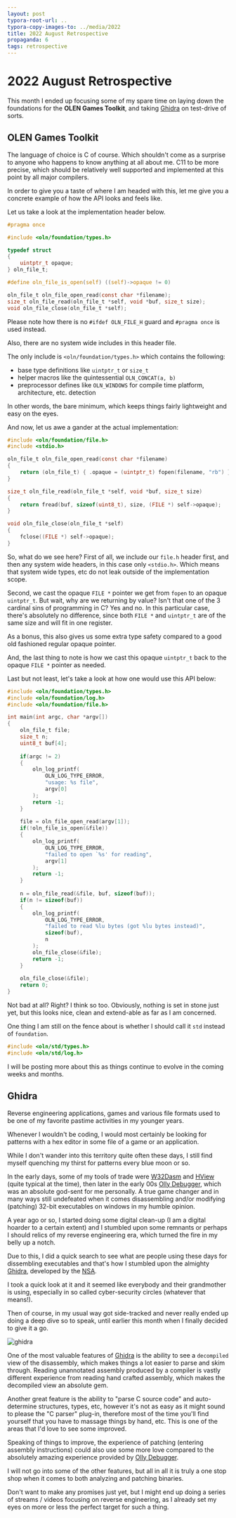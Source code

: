 ```yaml
---
layout: post
typora-root-url: ..
typora-copy-images-to: ../media/2022
title: 2022 August Retrospective
propaganda: 6
tags: retrospective
---
```

2022 August Retrospective
=========================
This month I ended up focusing some of my spare time on laying down the foundations for the **OLEN Games Toolkit**, and taking [Ghidra][ghidra] on test-drive of sorts.

## OLEN Games Toolkit

The language of choice is C of course. Which shouldn't come as a surprise to anyone who happens to know anything at all about me. C11 to be more precise, which should be relatively well supported and implemented at this point by all major compilers.

In order to give you a taste of where I am headed with this, let me give you a concrete example of how the API looks and feels like.

Let us take a look at the implementation header below.

```c
#pragma once

#include <oln/foundation/types.h>

typedef struct
{
    uintptr_t opaque;
} oln_file_t;

#define oln_file_is_open(self) ((self)->opaque != 0)

oln_file_t oln_file_open_read(const char *filename);
size_t oln_file_read(oln_file_t *self, void *buf, size_t size);
void oln_file_close(oln_file_t *self);
```

Please note how there is no `#ifdef OLN_FILE_H` guard and `#pragma once` is used instead.

Also, there are no system wide includes in this header file.

The only include is `<oln/foundation/types.h>` which contains the following:

* base type definitions like `uintptr_t` or `size_t`
* helper macros like the quintessential `OLN_CONCAT(a, b)`
* preprocessor defines like `OLN_WINDOWS` for compile time platform, architecture, etc. detection

In other words, the bare minimum, which keeps things fairly lightweight and easy on the eyes.

And now, let us awe a gander at the actual implementation:

```c
#include <oln/foundation/file.h>
#include <stdio.h>

oln_file_t oln_file_open_read(const char *filename)
{
	return (oln_file_t) { .opaque = (uintptr_t) fopen(filename, "rb") }; 
}

size_t oln_file_read(oln_file_t *self, void *buf, size_t size)
{
	return fread(buf, sizeof(uint8_t), size, (FILE *) self->opaque);
}

void oln_file_close(oln_file_t *self)
{
    fclose((FILE *) self->opaque);
}
```

So, what do we see here? First of all, we include our `file.h` header first, and then any system wide headers, in this case only `<stdio.h>`. Which means that system wide types, etc do not leak outside of the implementation scope.

Second, we cast the opaque `FILE *` pointer we get from `fopen` to an opaque `uintptr_t`. But wait, why are we returning by value? Isn't that one of the 3 cardinal sins of programming in C? Yes and no. In this particular case, there's absolutely no difference, since both `FILE *` and `uintptr_t` are of the same size and will fit in one register.

As a bonus, this also gives us some extra type safety compared to a good old fashioned regular opaque pointer.

And, the last thing to note is how we cast this opaque `uintptr_t` back to the opaque `FILE *` pointer as needed.

Last but not least, let's take a look at how one would use this API below:

```c
#include <oln/foundation/types.h>
#include <oln/foundation/log.h>
#include <oln/foundation/file.h>

int main(int argc, char *argv[])
{
    oln_file_t file;
    size_t n;
    uint8_t buf[4];
    
    if(argc != 2)
    {
        oln_log_printf(
        	OLN_LOG_TYPE_ERROR,
            "usage: %s file",
            argv[0]
        );
        return -1;
    }
    
    file = oln_file_open_read(argv[1]);
    if(!oln_file_is_open(&file))
    {
        oln_log_printf(
        	OLN_LOG_TYPE_ERROR,
            "failed to open `%s' for reading",
            argv[1]
        );
        return -1;
    }
    
    n = oln_file_read(&file, buf, sizeof(buf));
    if(n != sizeof(buf))
    {
        oln_log_printf(
        	OLN_LOG_TYPE_ERROR,
            "failed to read %lu bytes (got %lu bytes instead)",
            sizeof(buf),
            n
        );
        oln_file_close(&file);
        return -1;
    }
    
    oln_file_close(&file);
    return 0;
}
```

Not bad at all? Right? I think so too. Obviously, nothing is set in stone just yet, but this looks nice, clean and extend-able as far as I am concerned.

One thing I am still on the fence about is whether I should call it `std` instead of `foundation`. 

```c
#include <oln/std/types.h>
#include <oln/std/log.h>
```

I will be posting more about this as things continue to evolve in the coming weeks and months.

## Ghidra

Reverse engineering applications, games and various file formats used to be one of my favorite pastime activities in my younger years.

Whenever I wouldn't be coding, I would most certainly be looking for patterns with a hex editor in some file of a game or an application.

While I don't wander into this territory quite often these days, I still find myself quenching my thirst for patterns every blue moon or so.

In the early days, some of my tools of trade were [W32Dasm][w32dasm] and [HView][hview] (quite typical at the time), then later in the early 00s [Olly Debugger][ollydbg], which was an absolute god-sent for me personally. A true game changer and in many ways still undefeated when it comes disassembling and/or modifying (patching) 32-bit executables on windows in my humble opinion.

A year ago or so, I started doing some digital clean-up (I am a digital hoarder to a certain extent) and I stumbled upon some remnants or perhaps I should relics of my reverse engineering era, which turned the fire in my belly up a notch.

Due to this, I did a quick search to see what are people using these days for dissembling executables and that's how I stumbled upon the almighty [Ghidra][ghidra], developed by the [NSA][nsa].

I took a quick look at it and it seemed like everybody and their grandmother is using, especially in so called cyber-security circles (whatever that means!).

Then of course, in my usual way got side-tracked and never really ended up doing a deep dive so to speak, until earlier this month when I finally decided to give it a go.

![ghidra](/media/2022/ghidra.png)

One of the most valuable features of [Ghidra][ghidra] is the ability to see a `decompiled` view of the disassembly, which makes things a lot easier to parse and skim through. Reading unannotated assembly produced by a compiler is vastly different experience from reading hand crafted assembly, which makes the decompiled view an absolute gem.

Another great feature is the ability to "parse C source code" and auto-determine structures, types, etc, however it's not as easy as it might sound to please the "C parser" plug-in, therefore most of the time you'll find yourself that you have to massage things by hand, etc. This is one of the areas that I'd love to see some improved.

Speaking of things to improve, the experience of patching (entering assembly instructions) could also use some more love compared to the absolutely amazing experience provided by [Olly Debugger][ollydbg].

I will not go into some of the other features, but all in all it is truly a one stop shop when it comes to both analyzing and patching binaries.

Don't want to make any promises just yet, but I might end up doing a series of streams / videos focusing on reverse engineering, as I already set my eyes on more or less the perfect target for such a thing.

[ghidra]: https://ghidra-sre.org/
[w32dasm]: https://web.archive.org/web/20020204180925/http://members.home.net/w32dasm/
[hview]: http://www.hiew.ru/
[ollydbg]: https://www.ollydbg.de/
[nsa]: https://www.nsa.gov/
